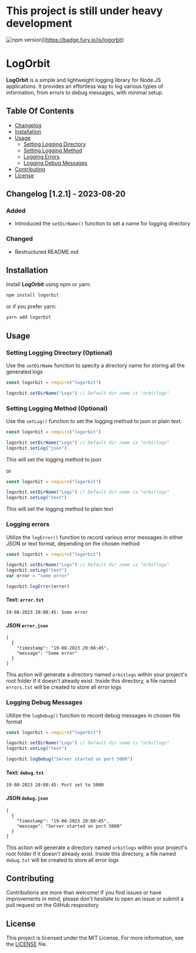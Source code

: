 # This project is still under heavy development

![npm version](https://badge.fury.io/js/logorbit.svg)](https://badge.fury.io/js/logorbit)

# LogOrbit

**LogOrbit** is a simple and lightweight logging library for Node.JS applications. It provides an effortless way to log various types of information, from errors to debug messages, with minimal setup.

## Table Of Contents
- [Changelog](#changelog-120---2023-08-20)
- [Installation](#installation)
- [Usage](#usage)
  - [Setting Logging Directory](#setting-logging-directory)
  - [Setting Logging Method](#setting-logging-method)
  - [Logging Errors](#logging-errors)
  - [Logging Debug Messages](#logging-debug-messages)
- [Contributing](#contributing)
- [License](#license)


## Changelog [1.2.1] - 2023-08-20

### Added
- Introduced the `setDirName()` function to set a name for logging directory

### Changed
- Restructured README.md

## Installation

Install **LogOrbit** using npm or yarn:

```sh
npm install logorbit
```

or if you prefer yarn:

```sh
yarn add logorbit
```

## Usage

### Setting Logging Directory (Optional)
Use the `setDirName` function to specity a directory name for storing all the generated logs

```javascript
const logorbit = require("logorbit")

logorbit.setDirName("Logs") // Default dir name is "orbitlogs"
```

### Setting Logging Method (Optional)
Use the `setLog()` function to set the logging method to json or plain text.
```javascript
const logorbit = require("logorbit")

logorbit.setDirName("Logs") // Default dir name is "orbitlogs"
logorbit.setLog("json")
```

This will set the logging method to json

or

```javascript
const logorbit = require("logorbit")

logorbit.setDirName("Logs") // Default dir name is "orbitlogs"
logorbit.setLog("text")
```

This will set the logging method to plain text


### Logging errors
Utilize the `logError()` function to record various error messages in either JSON or text format, depending on the chosen method

```javascript
const logorbit = require("logorbit")

logorbit.setDirName("Logs") // Default dir name is "orbitlogs"
logorbit.setLog("text")
var error = "some error"

logorbit.logError(error)
```

#### Text: `error.txt`
```
19-08-2023 20:08:45: Some error
```

#### JSON `error.json`
```
[
  {
    "timestamp": "19-08-2023 20:08:45",
    "message": "Some error"
  }
]
```

This action will generate a directory named `orbitlogs` within your project's root folder if it doesn't already exist. Inside this directory, a file named `errors.txt` will be created to store all error logs

### Logging Debug Messages

Utilize the `logDebug()` function to record debug messages in chosen file format

```javascript
const logorbit = require("logorbit")

logorbit.setDirName("Logs") // Default dir name is "orbitlogs"
logorbit.setLog("text")

logorbit.logDebug("Server started on port 5000")
```

#### Text: `debug.txt`
```
19-08-2023 20:08:45: Port set to 5000
```

#### JSON `debug.json`
```
[
  {
    "timestamp": "19-08-2023 20:08:45",
    "message": "Server started on port 5000"
  }
]
```

This action will generate a directory named `orbitlogs` within your project's root folder if it doesn't already exist. Inside this directory, a file named `debug.txt` will be created to store all error logs

## Contributing
Contributions are more than welcome! If you find issues or have improvements in mind, please don't hesitate to open an issue or submit a pull request on the GitHub respository

## License 
This project is licensed under the MIT License, For more information, see the [LICENSE](https://github.com/FightlolYes/swiftlog/blob/main/LICENSE) file.

